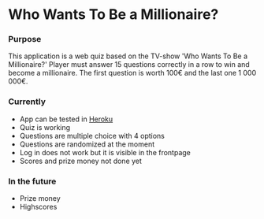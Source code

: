 # Who Wants To Be a Millionaire?
### Purpose

This application is a web quiz based on the TV-show 'Who Wants To Be a Millionaire?'
Player must answer 15 questions correctly in a row to win and become a millionaire. The first question is worth 100€ and the last one 1 000 000€.


### Currently

- App can be tested in [Heroku](https://who-wants-to-be-a-millionair-e.herokuapp.com/)
- Quiz is working
- Questions are multiple choice with 4 options
- Questions are randomized at the moment
- Log in does not work but it is visible in the frontpage
- Scores and prize money not done yet

### In the future

- Prize money  
- Highscores

